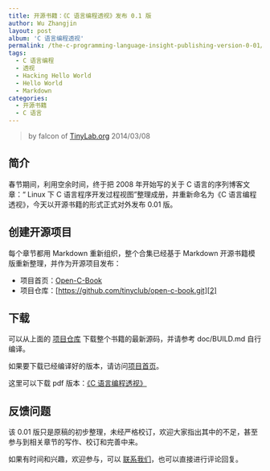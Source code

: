 ```yaml
---
title: 开源书籍：《C 语言编程透视》发布 0.1 版
author: Wu Zhangjin
layout: post
album: 'C 语言编程透视'
permalink: /the-c-programming-language-insight-publishing-version-0-01/
tags:
  - C 语言编程
  - 透视
  - Hacking Hello World
  - Hello World
  - Markdown
categories:
  - 开源书籍
  - C 语言
---
```


> by falcon of [TinyLab.org][1]
> 2014/03/08

## 简介

春节期间，利用空余时间，终于把 2008 年开始写的关于 C 语言的序列博客文章：“ Linux 下 C 语言程序开发过程视图”整理成册，并重新命名为《C 语言编程透视》，今天以开源书籍的形式正式对外发布 0.01 版。

## 创建开源项目

每个章节都用 Markdown 重新组织，整个合集已经基于 Markdown 开源书籍模版重新整理，并作为开源项目发布：

  * 项目首页：[Open-C-Book][3]
  * 项目仓库：[https://github.com/tinyclub/open-c-book.git][2]

## 下载

可以从上面的 [项目仓库][2] 下载整个书籍的最新源码，并请参考 doc/BUILD.md 自行编译。

如果要下载已经编译好的版本，请访问[项目首页][3]。

这里可以下载 pdf 版本：[《C 语言编程透视》][4]

## 反馈问题

该 0.01 版只是原稿的初步整理，未经严格校订，欢迎大家指出其中的不足，甚至参与到相关章节的写作、校订和完善中来。

如果有时间和兴趣，欢迎参与，可以 [联系我们][5]，也可以直接进行评论回复。

 [1]: https://tinylab.org
 [2]: https://github.com/tinyclub/open-c-book/
 [3]: /open-c-book/
 [4]: https://www.gitbook.com/download/pdf/book/tinylab/cbook
 [5]: /about/

